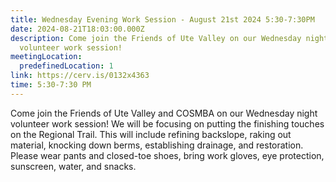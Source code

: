 ```yaml
---
title: Wednesday Evening Work Session - August 21st 2024 5:30-7:30PM
date: 2024-08-21T18:03:00.000Z
description: Come join the Friends of Ute Valley on our Wednesday night
  volunteer work session!
meetingLocation:
  predefinedLocation: 1
link: https://cerv.is/0132x4363
time: 5:30-7:30 PM
---
```

Come join the Friends of Ute Valley and COSMBA on our Wednesday night volunteer work session! We will be focusing on putting the finishing touches on the Regional Trail. This will include refining backslope, raking out material, knocking down berms, establishing drainage, and restoration. Please wear pants and closed-toe shoes, bring work gloves, eye protection, sunscreen, water, and snacks.
